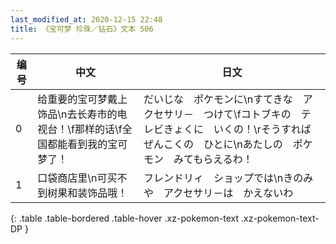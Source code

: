```yaml
---
last_modified_at: 2020-12-15 22:48
title: 《宝可梦 珍珠／钻石》文本 506
---
```

| 编号 | 中文 | 日文 |
| ---- | ---- | ---- |
| 0 | 给重要的宝可梦戴上饰品\n去长寿市的电视台！\f那样的话\f全国都能看到我的宝可梦了！ | だいじな　ポケモンに\nすてきな　アクセサリ－　つけて\fコトブキの　テレビきょくに　いくの！\rそうすれば　ぜんこくの　ひとに\nあたしの　ポケモン　みてもらえるわ！ |
| 1 | 口袋商店里\n可买不到树果和装饰品哦！ | フレンドリィ　ショップでは\nきのみや　アクセサリ－は　かえないわ |
{: .table .table-bordered .table-hover .xz-pokemon-text .xz-pokemon-text-DP }